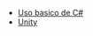 - [Uso basico de C#](Lenguajes_programacion/csharp/C_Sharp.md)
- [Unity](Lenguajes_programacion/csharp/Unity.md)